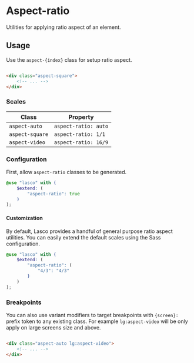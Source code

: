 # Aspect-ratio

Utilities for applying ratio aspect of an element.

## Usage

Use the `aspect-{index}` class for setup ratio aspect.

```html

<div class="aspect-square">
    <!-- ... -->
</div>
```

### Scales

| Class           | Property             |
|-----------------|----------------------|
| `aspect-auto`   | `aspect-ratio: auto` |
| `aspect-square` | `aspect-ratio: 1/1`  |
| `aspect-video`  | `aspect-ratio: 16/9` |

### Configuration

First, allow `aspect-ratio` classes to be generated.

```scss
@use "lasco" with (
    $extend: (
        "aspect-ratio": true
    )
);
```

#### Customization

By default, Lasco provides a handful of general purpose ratio aspect utilities. You can easily extend the default scales
using the Sass configuration.

```scss
@use "lasco" with (
    $extend: (
        "aspect-ratio": (
            "4/3": "4/3"
        )
    )
);
```

### Breakpoints

You can also use variant modifiers to target breakpoints with `{screen}:` prefix token to any existing class. For
example `lg:aspect-video` will be only apply on large screens size and above.

```html

<div class="aspect-auto lg:aspect-video">
    <!-- ... -->
</div>
```
